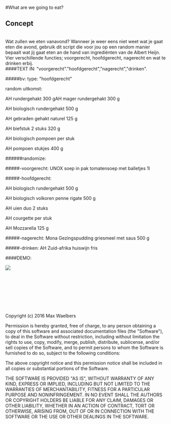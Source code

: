#What are we going to eat?

## Concept
<br>
Wat zullen we eten vanavond?
Wanneer je weer eens niet weet wat je gaat eten die avond, gebruik dit script die voor jou op een random manier bepaalt wat jij gaat eten an de hand van ingrediënten van de Albert Heijn. Vier verschillende functies; voorgerecht, hoofdgerecht, nagerecht en wat te drinken erbij. 

<br>
####TEXT IN:
"voorgerecht"."hoofdgerecht","nagerecht","drinken".

#####bv:
type: "hoofdgerecht"

random uitkomst:

AH rundergehakt 300 gAH mager rundergehakt 300 g

AH biologisch rundergehakt 500 g

AH gebraden gehakt naturel 125 g

AH biefstuk 2 stuks 320 g

AH biologisch pompoen per stuk

AH pompoen stukjes 400 g


######randomize:

#####-voorgerecht:
UNOX soep in pak tomatensoep met balletjes 1l

#####-hoofdgerecht: 

AH biologisch rundergehakt 500 g

AH biologisch volkoren penne rigate 500 g

AH uien duo 2 stuks

AH courgette per stuk

AH Mozzarella 125 g

#####-nagerecht:
Mona Gezingspudding griesmeel met saus 500 g

#####-drinken:
AH Zuid-afrika huiswijn fris


####DEMO:

![](IO_Tool/demo_01.png)




<br><br><br><br><br><br><br>
Copyright (c) 2016 Max Waelbers

Permission is hereby granted, free of charge, to any person obtaining a copy of this software and associated documentation files (the "Software"), to deal in the Software without restriction, including without limitation the rights to use, copy, modify, merge, publish, distribute, sublicense, and/or sell copies of the Software, and to permit persons to whom the Software is furnished to do so, subject to the following conditions:

The above copyright notice and this permission notice shall be included in all copies or substantial portions of the Software.

THE SOFTWARE IS PROVIDED "AS IS", WITHOUT WARRANTY OF ANY KIND, EXPRESS OR IMPLIED, INCLUDING BUT NOT LIMITED TO THE WARRANTIES OF MERCHANTABILITY, FITNESS FOR A PARTICULAR PURPOSE AND NONINFRINGEMENT. IN NO EVENT SHALL THE AUTHORS OR COPYRIGHT HOLDERS BE LIABLE FOR ANY CLAIM, DAMAGES OR OTHER LIABILITY, WHETHER IN AN ACTION OF CONTRACT, TORT OR OTHERWISE, ARISING FROM, OUT OF OR IN CONNECTION WITH THE SOFTWARE OR THE USE OR OTHER DEALINGS IN THE SOFTWARE.
